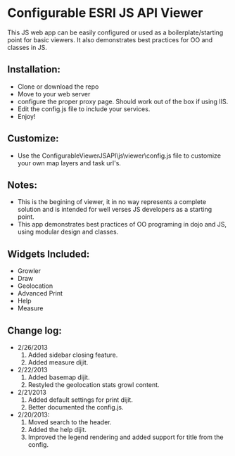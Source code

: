 # Configurable ESRI JS API Viewer

This JS web app can be easily configured or used as a boilerplate/starting point for basic viewers. It also demonstrates best practices for OO and classes in JS.

## Installation:
* Clone or download the repo
* Move to your web server
* configure the proper proxy page. Should work out of the box if using IIS.
* Edit the config.js file to include your services.
* Enjoy!

## Customize:
* Use the ConfigurableViewerJSAPI\js\viewer\config.js file to customize your own map layers and task url's.

## Notes:
* This is the begining of viewer, it in no way represents a complete solution and is intended for well verses JS developers as a starting point.
* This app demonstrates best practices of OO programing in dojo and JS, using modular design and classes.

## Widgets Included:
* Growler
* Draw
* Geolocation
* Advanced Print
* Help
* Measure

## Change log:
* 2/26/2013
	1. Added sidebar closing feature.
	2. Added measure dijit.
* 2/22/2013
	1. Added basemap dijit.
	2. Restyled the geolocation stats growl content.
* 2/21/2013
	1. Added default settings for print dijit.
	2. Better documented the config.js.
* 2/20/2013:
    1. Moved search to the header.
    2. Added the help dijit.
    3. Improved the legend rendering and added support for title from the config.